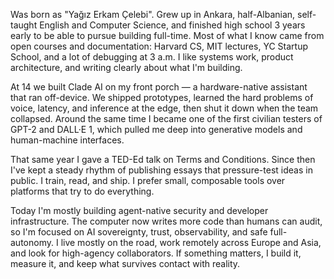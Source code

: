 Was born as "Yağız Erkam Çelebi". Grew up in <WikipediaLink keyword="Ankara">Ankara</WikipediaLink>, half-<WikipediaLink keyword="Albanians">Albanian</WikipediaLink>, self-taught English and <WikipediaLink keyword="Computer_Science">Computer Science</WikipediaLink>, and finished high school 3 years early to be able to pursue building full-time. Most of what I know came from open courses and documentation: <WikipediaLink keyword="CS50">Harvard CS</WikipediaLink>, <WikipediaLink keyword="MIT_OpenCourseWare">MIT lectures</WikipediaLink>, <WikipediaLink keyword="Y_Combinator">YC Startup School</WikipediaLink>, and a lot of debugging at 3 a.m. I like systems work, product architecture, and writing clearly about what I'm building.

At 14 we built Clade AI on my front porch — a hardware-native assistant that ran off-device. We shipped prototypes, learned the hard problems of voice, <WikipediaLink keyword="Latency_(engineering)">latency</WikipediaLink>, and <WikipediaLink keyword="Inference">inference</WikipediaLink> at the edge, then shut it down when the team collapsed. Around the same time I became one of the first civilian testers of <WikipediaLink keyword="GPT-2">GPT-2</WikipediaLink> and <WikipediaLink keyword="DALL-E">DALL·E 1</WikipediaLink>, which pulled me deep into <WikipediaLink keyword="Generative_model">generative models</WikipediaLink> and human-machine interfaces.

That same year I gave a <WikipediaLink keyword="TED_(conference)">TED-Ed talk</WikipediaLink> on <WikipediaLink keyword="Terms_of_service">Terms and Conditions</WikipediaLink>. Since then I've kept a steady rhythm of publishing essays that pressure-test ideas in public. I train, read, and ship. I prefer small, composable tools over platforms that try to do everything.

Today I'm mostly building agent-native security and developer infrastructure. The computer now writes more code than humans can audit, so I'm focused on <WikipediaLink keyword="AI_sovereignty">AI sovereignty</WikipediaLink>, trust, <WikipediaLink keyword="Observability">observability</WikipediaLink>, and safe <WikipediaLink keyword="Autonomous_agent">full-autonomy</WikipediaLink>. I live mostly on the road, work remotely across <WikipediaLink keyword="Europe">Europe</WikipediaLink> and <WikipediaLink keyword="Asia">Asia</WikipediaLink>, and look for high-agency collaborators. If something matters, I build it, measure it, and keep what survives contact with reality.